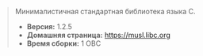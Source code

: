 > Минималистичная стандартная библиотека языка С.
> - **Версия:** 1.2.5
> - **Домашняя страница:** <https://musl.libc.org>
> - **Время сборки:** 1 ОВС
